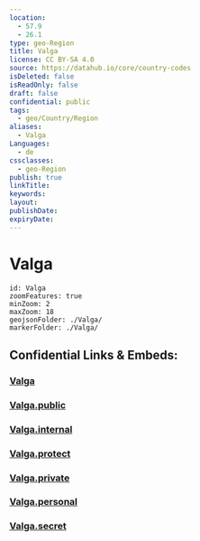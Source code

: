 ```yaml
---
location:
  - 57.9
  - 26.1
type: geo-Region
title: Valga
license: CC BY-SA 4.0
source: https://datahub.io/core/country-codes
isDeleted: false
isReadOnly: false
draft: false
confidential: public
tags:
  - geo/Country/Region
aliases:
  - Valga
Languages:
  - de
cssclasses:
  - geo-Region
publish: true
linkTitle:
keywords:
layout:
publishDate:
expiryDate:
---
```


# Valga

```leaflet
id: Valga
zoomFeatures: true 
minZoom: 2 
maxZoom: 18
geojsonFolder: ./Valga/
markerFolder: ./Valga/
```


## Confidential Links & Embeds: 

### [Valga](/_Standards/Earth/Continent/Europe/Europe~North/Estonia/Counties~Estonia/Valga.md) 

### [Valga.public](/_public/Earth/Continent/Europe/Europe~North/Estonia/Counties~Estonia/Valga.public.md) 

### [Valga.internal](/_internal/Earth/Continent/Europe/Europe~North/Estonia/Counties~Estonia/Valga.internal.md) 

### [Valga.protect](/_protect/Earth/Continent/Europe/Europe~North/Estonia/Counties~Estonia/Valga.protect.md) 

### [Valga.private](/_private/Earth/Continent/Europe/Europe~North/Estonia/Counties~Estonia/Valga.private.md) 

### [Valga.personal](/_personal/Earth/Continent/Europe/Europe~North/Estonia/Counties~Estonia/Valga.personal.md) 

### [Valga.secret](/_secret/Earth/Continent/Europe/Europe~North/Estonia/Counties~Estonia/Valga.secret.md)

